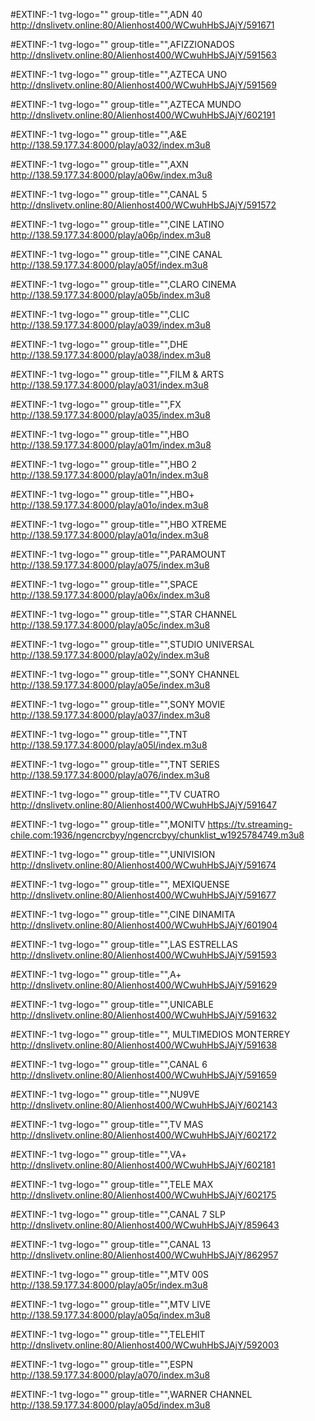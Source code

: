#EXTINF:-1 tvg-logo="" group-title="",ADN 40
http://dnslivetv.online:80/Alienhost400/WCwuhHbSJAjY/591671

#EXTINF:-1 tvg-logo="" group-title="",AFIZZIONADOS
http://dnslivetv.online:80/Alienhost400/WCwuhHbSJAjY/591563

#EXTINF:-1 tvg-logo="" group-title="",AZTECA UNO
http://dnslivetv.online:80/Alienhost400/WCwuhHbSJAjY/591569

#EXTINF:-1 tvg-logo="" group-title="",AZTECA MUNDO
http://dnslivetv.online:80/Alienhost400/WCwuhHbSJAjY/602191

#EXTINF:-1 tvg-logo="" group-title="",A&E
http://138.59.177.34:8000/play/a032/index.m3u8

#EXTINF:-1 tvg-logo="" group-title="",AXN
http://138.59.177.34:8000/play/a06w/index.m3u8

#EXTINF:-1 tvg-logo="" group-title="",CANAL 5
http://dnslivetv.online:80/Alienhost400/WCwuhHbSJAjY/591572

#EXTINF:-1 tvg-logo="" group-title="",CINE LATINO
http://138.59.177.34:8000/play/a06p/index.m3u8

#EXTINF:-1 tvg-logo="" group-title="",CINE CANAL
http://138.59.177.34:8000/play/a05f/index.m3u8

#EXTINF:-1 tvg-logo="" group-title="",CLARO CINEMA
http://138.59.177.34:8000/play/a05b/index.m3u8

#EXTINF:-1 tvg-logo="" group-title="",CLIC
http://138.59.177.34:8000/play/a039/index.m3u8

#EXTINF:-1 tvg-logo="" group-title="",DHE
http://138.59.177.34:8000/play/a038/index.m3u8

#EXTINF:-1 tvg-logo="" group-title="",FILM & ARTS
http://138.59.177.34:8000/play/a031/index.m3u8

#EXTINF:-1 tvg-logo="" group-title="",FX
http://138.59.177.34:8000/play/a035/index.m3u8

#EXTINF:-1 tvg-logo="" group-title="",HBO
http://138.59.177.34:8000/play/a01m/index.m3u8

#EXTINF:-1 tvg-logo="" group-title="",HBO 2
http://138.59.177.34:8000/play/a01n/index.m3u8

#EXTINF:-1 tvg-logo="" group-title="",HBO+
http://138.59.177.34:8000/play/a01o/index.m3u8

#EXTINF:-1 tvg-logo="" group-title="",HBO XTREME
http://138.59.177.34:8000/play/a01q/index.m3u8

#EXTINF:-1 tvg-logo="" group-title="",PARAMOUNT
http://138.59.177.34:8000/play/a075/index.m3u8

#EXTINF:-1 tvg-logo="" group-title="",SPACE
http://138.59.177.34:8000/play/a06x/index.m3u8

#EXTINF:-1 tvg-logo="" group-title="",STAR CHANNEL
http://138.59.177.34:8000/play/a05c/index.m3u8

#EXTINF:-1 tvg-logo="" group-title="",STUDIO UNIVERSAL
http://138.59.177.34:8000/play/a02y/index.m3u8

#EXTINF:-1 tvg-logo="" group-title="",SONY CHANNEL
http://138.59.177.34:8000/play/a05e/index.m3u8

#EXTINF:-1 tvg-logo="" group-title="",SONY MOVIE
http://138.59.177.34:8000/play/a037/index.m3u8

#EXTINF:-1 tvg-logo="" group-title="",TNT
http://138.59.177.34:8000/play/a05l/index.m3u8

#EXTINF:-1 tvg-logo="" group-title="",TNT SERIES
http://138.59.177.34:8000/play/a076/index.m3u8

#EXTINF:-1 tvg-logo="" group-title="",TV CUATRO
http://dnslivetv.online:80/Alienhost400/WCwuhHbSJAjY/591647

#EXTINF:-1 tvg-logo="" group-title="",MONITV
https://tv.streaming-chile.com:1936/ngencrcbyy/ngencrcbyy/chunklist_w1925784749.m3u8

#EXTINF:-1 tvg-logo="" group-title="",UNIVISION
http://dnslivetv.online:80/Alienhost400/WCwuhHbSJAjY/591674

#EXTINF:-1 tvg-logo="" group-title="", MEXIQUENSE
http://dnslivetv.online:80/Alienhost400/WCwuhHbSJAjY/591677

#EXTINF:-1 tvg-logo="" group-title="",CINE DINAMITA
http://dnslivetv.online:80/Alienhost400/WCwuhHbSJAjY/601904

#EXTINF:-1 tvg-logo="" group-title="",LAS ESTRELLAS
http://dnslivetv.online:80/Alienhost400/WCwuhHbSJAjY/591593

#EXTINF:-1 tvg-logo="" group-title="",A+
http://dnslivetv.online:80/Alienhost400/WCwuhHbSJAjY/591629

#EXTINF:-1 tvg-logo="" group-title="",UNICABLE
http://dnslivetv.online:80/Alienhost400/WCwuhHbSJAjY/591632

#EXTINF:-1 tvg-logo="" group-title="", MULTIMEDIOS MONTERREY 
http://dnslivetv.online:80/Alienhost400/WCwuhHbSJAjY/591638

#EXTINF:-1 tvg-logo="" group-title="",CANAL 6
http://dnslivetv.online:80/Alienhost400/WCwuhHbSJAjY/591659

#EXTINF:-1 tvg-logo="" group-title="",NU9VE
http://dnslivetv.online:80/Alienhost400/WCwuhHbSJAjY/602143

#EXTINF:-1 tvg-logo="" group-title="",TV MAS
http://dnslivetv.online:80/Alienhost400/WCwuhHbSJAjY/602172

#EXTINF:-1 tvg-logo="" group-title="",VA+
http://dnslivetv.online:80/Alienhost400/WCwuhHbSJAjY/602181

#EXTINF:-1 tvg-logo="" group-title="",TELE MAX
http://dnslivetv.online:80/Alienhost400/WCwuhHbSJAjY/602175

#EXTINF:-1 tvg-logo="" group-title="",CANAL 7 SLP 
http://dnslivetv.online:80/Alienhost400/WCwuhHbSJAjY/859643

#EXTINF:-1 tvg-logo="" group-title="",CANAL 13 
http://dnslivetv.online:80/Alienhost400/WCwuhHbSJAjY/862957

#EXTINF:-1 tvg-logo="" group-title="",MTV 00S
http://138.59.177.34:8000/play/a05r/index.m3u8

#EXTINF:-1 tvg-logo="" group-title="",MTV LIVE
http://138.59.177.34:8000/play/a05q/index.m3u8

#EXTINF:-1 tvg-logo="" group-title="",TELEHIT
http://dnslivetv.online:80/Alienhost400/WCwuhHbSJAjY/592003

#EXTINF:-1 tvg-logo="" group-title="",ESPN
http://138.59.177.34:8000/play/a070/index.m3u8

#EXTINF:-1 tvg-logo="" group-title="",WARNER CHANNEL
http://138.59.177.34:8000/play/a05d/index.m3u8

